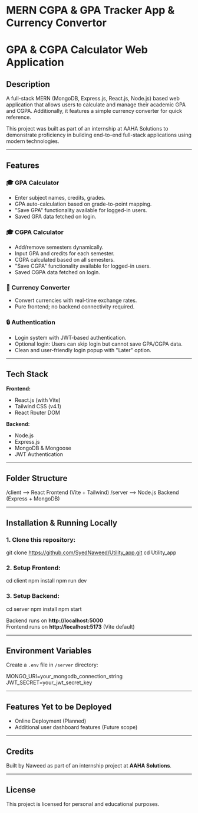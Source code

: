 # MERN CGPA & GPA Tracker App & Currency Convertor 

# GPA & CGPA Calculator Web Application

## Description

A full-stack MERN (MongoDB, Express.js, React.js, Node.js) based web application that allows users to calculate and manage their academic GPA and CGPA. Additionally, it features a simple currency converter for quick reference. 

This project was built as part of an internship at AAHA Solutions to demonstrate proficiency in building end-to-end full-stack applications using modern technologies.

---

## Features

### 🎓 GPA Calculator
- Enter subject names, credits, grades.
- GPA auto-calculation based on grade-to-point mapping.
- "Save GPA" functionality available for logged-in users.
- Saved GPA data fetched on login.

### 🎓 CGPA Calculator
- Add/remove semesters dynamically.
- Input GPA and credits for each semester.
- CGPA calculated based on all semesters.
- "Save CGPA" functionality available for logged-in users.
- Saved CGPA data fetched on login.

### 💱 Currency Converter
- Convert currencies with real-time exchange rates.
- Pure frontend; no backend connectivity required.

### 🔒 Authentication
- Login system with JWT-based authentication.
- Optional login: Users can skip login but cannot save GPA/CGPA data.
- Clean and user-friendly login popup with "Later" option.

---

## Tech Stack

**Frontend:**  
- React.js (with Vite)
- Tailwind CSS (v4.1)
- React Router DOM

**Backend:**  
- Node.js
- Express.js
- MongoDB & Mongoose
- JWT Authentication

---

## Folder Structure

/client --> React Frontend (Vite + Tailwind)
/server --> Node.js Backend (Express + MongoDB)


---

## Installation & Running Locally

### 1. Clone this repository:

git clone https://github.com/SyedNaweed/Utility_app.git
cd Utility_app

### 2. Setup Frontend:

cd client
npm install
npm run dev

### 3. Setup Backend:

cd server
npm install
npm start

Backend runs on **http://localhost:5000**  
Frontend runs on **http://localhost:5173** (Vite default)

---

## Environment Variables

Create a `.env` file in `/server` directory:

MONGO_URI=your_mongodb_connection_string
JWT_SECRET=your_jwt_secret_key

---

## Features Yet to be Deployed

- Online Deployment (Planned)
- Additional user dashboard features (Future scope)

---

## Credits

Built by Naweed as part of an internship project at **AAHA Solutions**.

---

## License

This project is licensed for personal and educational purposes.
